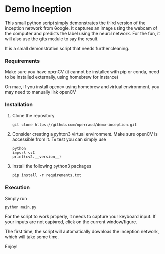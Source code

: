 # Demo Inception


This small python script simply demonstrates the third version of the inception
network from Google. It captures an image using the webcam of the computer and
predicts the label using the neural network. For the fun, it will also use the
gtts module to say the result.

It is a small demonstration script that needs further cleaning.

### Requirements


Make sure you have openCV (it cannot be installed with pip or conda, need to 
be installed externally, using homebrew for instance)

On mac, if you install opencv using homebrew and virtual environment, you may 
need to manually link openCV


### Installation

1. Clone the repository
   ```
   git clone https://github.com/nperraud/demo-inception.git
   ```

2. Consider creating a pyhton3 virtual environment. Make sure openCV is
   accessible from it. To test you can simply use
   ```
   python
   import cv2
   print(cv2.__version__)
   ```
   
3. Install the following python3 packages
   ```
   pip install -r requirements.txt
   ```

### Execution

Simply run 
```
python main.py
```

For the script to work properly, it needs to capture your keyboard input. If
your inputs are not captured, click on the current window/figure.

The first time, the script will automatically download the inception network,
which will take some time.

Enjoy!
